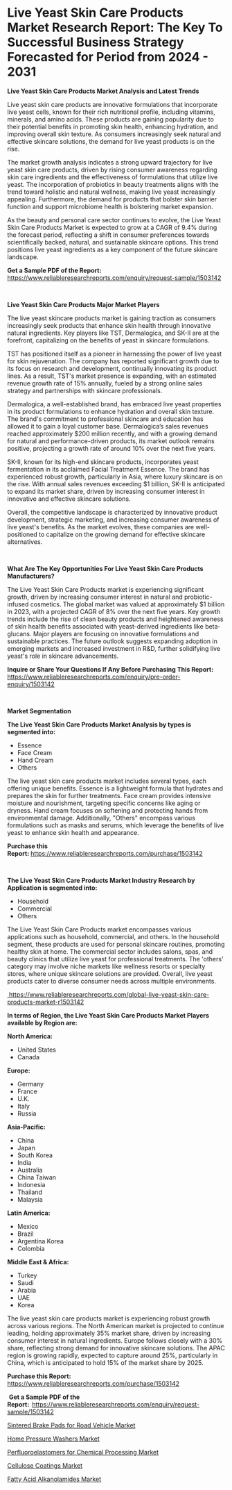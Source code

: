 <p><h1>Live Yeast Skin Care Products Market Research Report: The Key To Successful Business Strategy Forecasted for Period from 2024 - 2031</h1></p><p><strong>Live Yeast Skin Care Products Market Analysis and Latest Trends</strong></p>
<p><p>Live yeast skin care products are innovative formulations that incorporate live yeast cells, known for their rich nutritional profile, including vitamins, minerals, and amino acids. These products are gaining popularity due to their potential benefits in promoting skin health, enhancing hydration, and improving overall skin texture. As consumers increasingly seek natural and effective skincare solutions, the demand for live yeast products is on the rise.</p><p>The market growth analysis indicates a strong upward trajectory for live yeast skin care products, driven by rising consumer awareness regarding skin care ingredients and the effectiveness of formulations that utilize live yeast. The incorporation of probiotics in beauty treatments aligns with the trend toward holistic and natural wellness, making live yeast increasingly appealing. Furthermore, the demand for products that bolster skin barrier function and support microbiome health is bolstering market expansion.</p><p>As the beauty and personal care sector continues to evolve, the Live Yeast Skin Care Products Market is expected to grow at a CAGR of 9.4% during the forecast period, reflecting a shift in consumer preferences towards scientifically backed, natural, and sustainable skincare options. This trend positions live yeast ingredients as a key component of the future skincare landscape.</p></p>
<p><strong>Get a Sample PDF of the Report:&nbsp;</strong> <a href="https://www.reliableresearchreports.com/enquiry/request-sample/1503142?utm_campaign=10&utm_medium=2&utm_source=Github&utm_content=ia&utm_term=27122024&utm_id=live-yeast-skin-care-products">https://www.reliableresearchreports.com/enquiry/request-sample/1503142</a></p>
<p>&nbsp;</p>
<p><strong>Live Yeast Skin Care Products Major Market Players</strong></p>
<p><p>The live yeast skincare products market is gaining traction as consumers increasingly seek products that enhance skin health through innovative natural ingredients. Key players like TST, Dermalogica, and SK-II are at the forefront, capitalizing on the benefits of yeast in skincare formulations.</p><p>TST has positioned itself as a pioneer in harnessing the power of live yeast for skin rejuvenation. The company has reported significant growth due to its focus on research and development, continually innovating its product lines. As a result, TST's market presence is expanding, with an estimated revenue growth rate of 15% annually, fueled by a strong online sales strategy and partnerships with skincare professionals.</p><p>Dermalogica, a well-established brand, has embraced live yeast properties in its product formulations to enhance hydration and overall skin texture. The brand's commitment to professional skincare and education has allowed it to gain a loyal customer base. Dermalogica’s sales revenues reached approximately $200 million recently, and with a growing demand for natural and performance-driven products, its market outlook remains positive, projecting a growth rate of around 10% over the next five years.</p><p>SK-II, known for its high-end skincare products, incorporates yeast fermentation in its acclaimed Facial Treatment Essence. The brand has experienced robust growth, particularly in Asia, where luxury skincare is on the rise. With annual sales revenues exceeding $1 billion, SK-II is anticipated to expand its market share, driven by increasing consumer interest in innovative and effective skincare solutions.</p><p>Overall, the competitive landscape is characterized by innovative product development, strategic marketing, and increasing consumer awareness of live yeast's benefits. As the market evolves, these companies are well-positioned to capitalize on the growing demand for effective skincare alternatives.</p></p>
<p>&nbsp;</p>
<p><strong>What Are The Key Opportunities For Live Yeast Skin Care Products Manufacturers?</strong></p>
<p><p>The Live Yeast Skin Care Products market is experiencing significant growth, driven by increasing consumer interest in natural and probiotic-infused cosmetics. The global market was valued at approximately $1 billion in 2023, with a projected CAGR of 8% over the next five years. Key growth trends include the rise of clean beauty products and heightened awareness of skin health benefits associated with yeast-derived ingredients like beta-glucans. Major players are focusing on innovative formulations and sustainable practices. The future outlook suggests expanding adoption in emerging markets and increased investment in R&D, further solidifying live yeast's role in skincare advancements.</p></p>
<p><strong>Inquire or Share Your Questions If Any Before Purchasing This Report:</strong> <a href="https://www.reliableresearchreports.com/enquiry/pre-order-enquiry/1503142?utm_campaign=10&utm_medium=2&utm_source=Github&utm_content=ia&utm_term=27122024&utm_id=live-yeast-skin-care-products">https://www.reliableresearchreports.com/enquiry/pre-order-enquiry/1503142</a></p>
<p>&nbsp;</p>
<p><strong>Market Segmentation</strong></p>
<p><strong>The Live Yeast Skin Care Products Market Analysis by types is segmented into:</strong></p>
<p><ul><li>Essence</li><li>Face Cream</li><li>Hand Cream</li><li>Others</li></ul></p>
<p><p>The live yeast skin care products market includes several types, each offering unique benefits. Essence is a lightweight formula that hydrates and prepares the skin for further treatments. Face cream provides intensive moisture and nourishment, targeting specific concerns like aging or dryness. Hand cream focuses on softening and protecting hands from environmental damage. Additionally, "Others" encompass various formulations such as masks and serums, which leverage the benefits of live yeast to enhance skin health and appearance.</p></p>
<p><strong>Purchase this Report:&nbsp;</strong><a href="https://www.reliableresearchreports.com/purchase/1503142?utm_campaign=10&utm_medium=2&utm_source=Github&utm_content=ia&utm_term=27122024&utm_id=live-yeast-skin-care-products">https://www.reliableresearchreports.com/purchase/1503142</a></p>
<p>&nbsp;</p>
<p><strong>The Live Yeast Skin Care Products Market Industry Research by Application is segmented into:</strong></p>
<p><ul><li>Household</li><li>Commercial</li><li>Others</li></ul></p>
<p><p>The Live Yeast Skin Care Products market encompasses various applications such as household, commercial, and others. In the household segment, these products are used for personal skincare routines, promoting healthy skin at home. The commercial sector includes salons, spas, and beauty clinics that utilize live yeast for professional treatments. The 'others' category may involve niche markets like wellness resorts or specialty stores, where unique skincare solutions are provided. Overall, live yeast products cater to diverse consumer needs across multiple environments.</p></p>
<p><a href="https://www.reliableresearchreports.com/global-live-yeast-skin-care-products-market-r1503142?utm_campaign=10&utm_medium=2&utm_source=Github&utm_content=ia&utm_term=27122024&utm_id=live-yeast-skin-care-products">&nbsp;https://www.reliableresearchreports.com/global-live-yeast-skin-care-products-market-r1503142</a></p>
<p><strong>In terms of Region, the Live Yeast Skin Care Products Market Players available by Region are:</strong></p>
<p>
    <p> <strong> North America: </strong>
        <ul>
            <li>United States</li>
            <li>Canada</li>
        </ul>
        </p> 
    <p> <strong> Europe: </strong>
        <ul>
            <li>Germany</li>
            <li>France</li>
            <li>U.K.</li>
            <li>Italy</li>
            <li>Russia</li>
        </ul>
        </p> 
    <p> <strong> Asia-Pacific: </strong>
        <ul>
            <li>China</li>
            <li>Japan</li>
            <li>South Korea</li>
            <li>India</li>
            <li>Australia</li>
            <li>China Taiwan</li>
            <li>Indonesia</li>
            <li>Thailand</li>
            <li>Malaysia</li>
        </ul>
        </p> 
    <p> <strong> Latin America: </strong>
        <ul>
            <li>Mexico</li>
            <li>Brazil</li>
            <li>Argentina Korea</li>
            <li>Colombia</li>
        </ul>
        </p> 
    <p> <strong> Middle East & Africa: </strong>
        <ul>
            <li>Turkey</li>
            <li>Saudi</li>
            <li>Arabia</li>
            <li>UAE</li>
            <li>Korea</li>
        </ul>
    </p>
    </p>
<p><p>The live yeast skin care products market is experiencing robust growth across various regions. The North American market is projected to continue leading, holding approximately 35% market share, driven by increasing consumer interest in natural ingredients. Europe follows closely with a 30% share, reflecting strong demand for innovative skincare solutions. The APAC region is growing rapidly, expected to capture around 25%, particularly in China, which is anticipated to hold 15% of the market share by 2025.</p></p>
<p><strong>Purchase this Report: </strong><a href="https://www.reliableresearchreports.com/purchase/1503142?utm_campaign=10&utm_medium=2&utm_source=Github&utm_content=ia&utm_term=27122024&utm_id=live-yeast-skin-care-products">https://www.reliableresearchreports.com/purchase/1503142</a></p>
<p>&nbsp;<strong>Get a Sample PDF of the Report:&nbsp;&nbsp;</strong><a href="https://www.reliableresearchreports.com/enquiry/request-sample/1503142?utm_campaign=10&utm_medium=2&utm_source=Github&utm_content=ia&utm_term=27122024&utm_id=live-yeast-skin-care-products">https://www.reliableresearchreports.com/enquiry/request-sample/1503142</a></p>
<p><strong></strong></p>
<p><p><a href="https://github.com/JubayerMia832/Market-Research-Report-List-1/blob/main/sintered-brake-pads-for-road-vehicle-market.md?utm_campaign=10&utm_medium=2&utm_source=Github&utm_content=ia&utm_term=27122024&utm_id=live-yeast-skin-care-products">Sintered Brake Pads for Road Vehicle Market</a></p><p><a href="https://www.linkedin.com/pulse/rev-athenaur-okk4f?utm_campaign=10&utm_medium=2&utm_source=Github&utm_content=ia&utm_term=27122024&utm_id=live-yeast-skin-care-products">Home Pressure Washers Market</a></p><p><a href="https://github.com/ygfu6u/Market-Research-Report-List-1/blob/main/perfluoroelastomers-for-chemical-processing-market.md?utm_campaign=10&utm_medium=2&utm_source=Github&utm_content=ia&utm_term=27122024&utm_id=live-yeast-skin-care-products">Perfluoroelastomers for Chemical Processing Market</a></p><p><a href="https://www.linkedin.com/pulse/c-glance-reports-anmec?utm_campaign=10&utm_medium=2&utm_source=Github&utm_content=ia&utm_term=27122024&utm_id=live-yeast-skin-care-products">Cellulose Coatings Market</a></p><p><a href="https://www.linkedin.com/pulse/comprehensive-fatty-acid-alkanolamides-report-industry-analysis-dp0fe?utm_campaign=10&utm_medium=2&utm_source=Github&utm_content=ia&utm_term=27122024&utm_id=live-yeast-skin-care-products">Fatty Acid Alkanolamides Market</a></p></p>